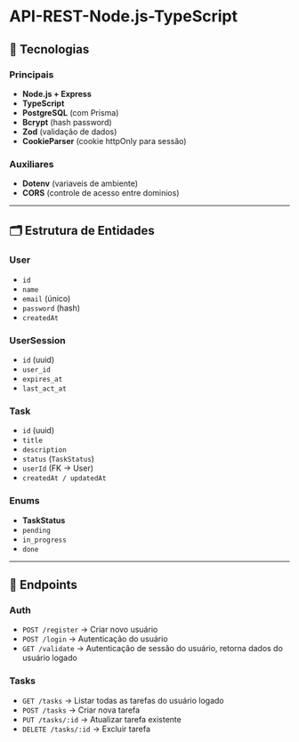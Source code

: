 # API-REST-Node.js-TypeScript

## 🚀 Tecnologias

### Principais
- **Node.js + Express**
- **TypeScript**
- **PostgreSQL** (com Prisma)
- **Bcrypt** (hash password)
- **Zod** (validação de dados)
- **CookieParser** (cookie httpOnly para sessão)
  
### Auxiliares
- **Dotenv** (variaveis de ambiente)
- **CORS** (controle de acesso entre dominios)
---

## 🗂️ Estrutura de Entidades

### User
- `id`   
- `name`  
- `email` (único)  
- `password` (hash)  
- `createdAt`

### UserSession
- `id` (uuid)
- `user_id`
- `expires_at`
- `last_act_at`

### Task
- `id` (uuid)  
- `title`  
- `description`  
- `status` (`TaskStatus`)  
- `userId` (FK → User)  
- `createdAt / updatedAt`

### Enums
- **TaskStatus**
- `pending`
- `in_progress`
- `done`

---

## 📌 Endpoints

### Auth
- `POST /register` → Criar novo usuário  
- `POST /login` → Autenticação do usuário  
- `GET /validate` → Autenticação de sessão do usuário, retorna dados do usuário logado

### Tasks
- `GET /tasks` → Listar todas as tarefas do usuário logado  
- `POST /tasks` → Criar nova tarefa  
- `PUT /tasks/:id` → Atualizar tarefa existente  
- `DELETE /tasks/:id` → Excluir tarefa  
